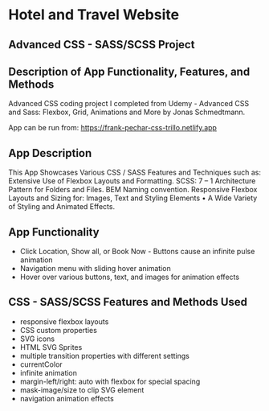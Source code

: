 # Hotel and Travel Website
## Advanced CSS - SASS/SCSS Project
## Description of App Functionality, Features, and Methods

Advanced CSS coding project I completed from Udemy - Advanced CSS and Sass: Flexbox, Grid, Animations and More by Jonas Schmedtmann.

App can be run from: https://frank-pechar-css-trillo.netlify.app

## App Description 

This App Showcases Various CSS / SASS Features and Techniques such as: Extensive Use of Flexbox Layouts and Formatting. SCSS: 7 – 1 Architecture Pattern for Folders and Files. BEM Naming convention. Responsive Flexbox Layouts and Sizing for: Images, Text and Styling Elements &bull; A Wide Variety of Styling and Animated Effects.

## App Functionality

- Click Location, Show all, or Book Now - Buttons cause an infinite pulse animation
- Navigation menu with sliding hover animation
- Hover over various buttons, text, and images for animation effects

## CSS - SASS/SCSS Features and Methods Used

- responsive flexbox layouts
- CSS custom properties
- SVG icons
- HTML SVG Sprites
- multiple transition properties with different settings 
- currentColor
- infinite animation
- margin-left/right: auto with flexbox for special spacing 
- mask-image/size to clip SVG element
- navigation animation effects  
